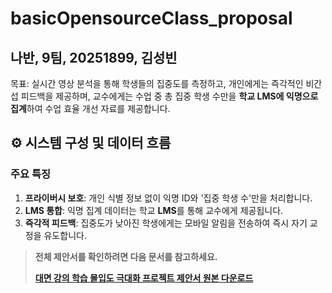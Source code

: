 # basicOpensourceClass_proposal
**나반, 9팀, 20251899, 김성빈**
---
목표: 실시간 영상 분석을 통해 학생들의 집중도를 측정하고, 개인에게는 즉각적인 비간섭 피드백을 제공하며, 교수에게는 수업 중 총 집중 학생 수만을 **학교 LMS에 익명으로 집계**하여 수업 효율 개선 자료를 제공합니다.

## ⚙️ 시스템 구성 및 데이터 흐름

### 주요 특징

1.  **프라이버시 보호**: 개인 식별 정보 없이 익명 ID와 '집중 학생 수'만을 처리합니다.
2.  **LMS 통합**: 익명 집계 데이터는 학교 **LMS**를 통해 교수에게 제공됩니다.
3.  **즉각적 피드백**: 집중도가 낮아진 학생에게는 모바일 알림을 전송하여 즉시 자기 교정을 유도합니다.

> **전체 제안서를 확인하려면 다음 문서를 참고하세요.**
>
>**[대면 강의 학습 몰입도 극대화 프로젝트 제안서 원본 다운로드](대면강의학습몰입도극대화(20251899,김성빈).pdf)**

